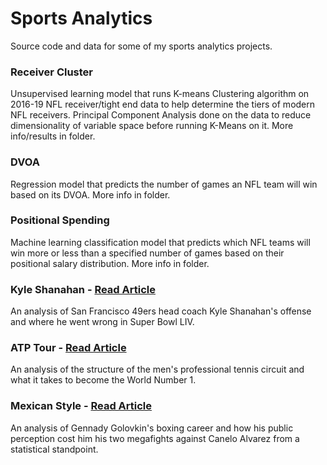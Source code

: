 # Sports Analytics
Source code and data for some of my sports analytics projects. 

### Receiver Cluster
Unsupervised learning model that runs K-means Clustering algorithm on 2016-19 NFL receiver/tight end data to help determine the tiers of modern NFL receivers. Principal Component Analysis done on the data to reduce dimensionality of variable space before running K-Means on it. More info/results in folder.

### DVOA
Regression model that predicts the number of games an NFL team will win based on its DVOA. More info in folder.

### Positional Spending
Machine learning classification model that predicts which NFL teams will win more or less than a specified number of games based on their positional salary distribution. More info in folder.

### Kyle Shanahan - [Read Article](https://www.bruinsportsanalytics.com/kyleshanahan)
An analysis of San Francisco 49ers head coach Kyle Shanahan's offense and where he went wrong in Super Bowl LIV.

### ATP Tour - [Read Article](https://www.bruinsportsanalytics.com/atptour)
An analysis of the structure of the men's professional tennis circuit and what it takes to become the World Number 1.

### Mexican Style - [Read Article](https://www.bruinsportsanalytics.com/mexicanstyle)
An analysis of Gennady Golovkin's boxing career and how his public perception cost him his two megafights against Canelo Alvarez from a statistical standpoint.